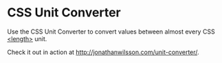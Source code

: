 # CSS Unit Converter
Use the CSS Unit Converter to convert values between almost every CSS [&lt;length&gt;](https://developer.mozilla.org/en/CSS/length) unit.

Check it out in action at http://jonathanwilsson.com/unit-converter/.